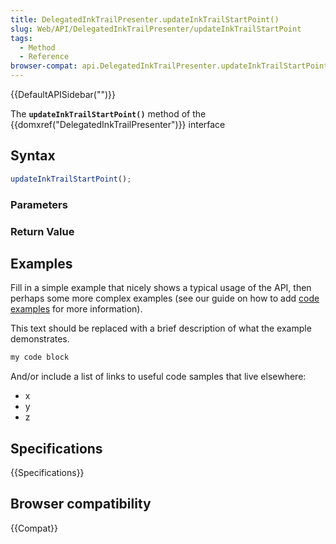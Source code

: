 ```yaml
---
title: DelegatedInkTrailPresenter.updateInkTrailStartPoint()
slug: Web/API/DelegatedInkTrailPresenter/updateInkTrailStartPoint
tags:
  - Method
  - Reference
browser-compat: api.DelegatedInkTrailPresenter.updateInkTrailStartPoint
---
```

{{DefaultAPISidebar("")}}

The **`updateInkTrailStartPoint()`** method of the {{domxref("DelegatedInkTrailPresenter")}} interface 

## Syntax

```js
updateInkTrailStartPoint();
```

### Parameters



### Return Value



## Examples

Fill in a simple example that nicely shows a typical usage of the API, then perhaps some more complex examples (see our guide on how to add [code examples](/en-US/docs/MDN/Contribute/Structures/Code_examples) for more information).

This text should be replaced with a brief description of what the example demonstrates.

```js
my code block
```

And/or include a list of links to useful code samples that live elsewhere:

*   x
*   y
*   z

## Specifications

{{Specifications}}

## Browser compatibility

{{Compat}}

